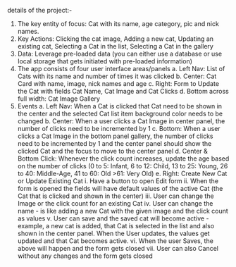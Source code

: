 details of the project:-
1. The key entity of focus: Cat with its name, age category, pic and nick names.
2. Key Actions: Clicking the cat image, Adding a new cat, Updating an existing cat, Selecting a Cat in the list,
Selecting a Cat in the gallery
3. Data: Leverage pre-loaded data (you can either use a database or use local storage that gets initiated
with pre-loaded information)
4. The app consists of four user interface areas/panels
        a. Left Nav: List of Cats with its name and number of times it was clicked
        b. Center: Cat Card with name, image, nick names and age
        c. Right: Form to Update the Cat with fields Cat Name, Cat Image and Cat Clicks
        d. Bottom across full width: Cat Image Gallery
5. Events
        a. Left Nav: When a Cat is clicked that Cat need to be shown in the center and the selected Cat list
        item background color needs to be changed
        b. Center: When a user clicks a Cat Image in center panel, the number of clicks need to be
        incremented by 1
        c. Bottom: When a user clicks a Cat Image in the bottom panel gallery, the number of clicks need
        to be incremented by 1 and the center panel should show the clicked Cat and the focus to move
        to the center panel
        d. Center & Bottom Click: Whenever the click count increases, update the age based on the
        number of clicks (0 to 5: Infant, 6 to 12: Child, 13 to 25: Young, 26 to 40: Middle-Age, 41 to 60: Old >61: Very Old)
e. Right: Create New Cat or Update Existing Cat
        i. Have a button to open Edit form
        ii. When the form is opened the fields will have default values of the active Cat (the Cat
        that is clicked and shown in the center)
        iii. User can change the Image or the click count for an existing Cat
        iv. User can change the name - is like adding a new Cat with the given image and the click
        count as values
        v. User can save and the saved cat will become active - example, a new cat is added, that
        Cat is selected in the list and also shown in the center panel. When the User updates,
        the values get updated and that Cat becomes active.
        vi. When the user Saves, the above will happen and the form gets closed
        vii. User can also Cancel without any changes and the form gets closed

